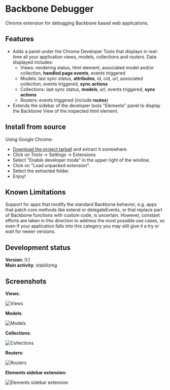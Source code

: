Backbone Debugger
=================

Chrome extension for debugging Backbone based web applications.

Features
--------
* Adds a panel under the Chrome Developer Tools that displays in real-time all your application views, models, collections and routers. Data displayed includes:
    * Views: rendering status, html element, associated model and/or collection, **handled page events**, events triggered
    * Models: last sync status, **attributes**, id, cid, url, associated collection, events triggered, **sync actions**
    * Collections: last sync status, **models**, url, events triggered, **sync actions**
    * Routers: events triggered (include **routes**)
* Extends the sidebar of the developer tools "Elements" panel to display the Backbone View of the inspected html element.

Install from source
--------
Using Google Chrome:
* [Download the project tarball](https://github.com/Maluen/Backbone-Debugger/archive/master.zip) and extract it somewhere.
* Click on Tools -> Settings -> Extensions
* Select "Enable developer mode" in the upper right of the window.
* Click on "Load unpacked extension".
* Select the extracted folder.
* Enjoy!

Known Limitations
--------
Support for apps that modify the standard Backbone behavior, e.g. apps that patch core methods like extend or 
delegateEvents, or that replace part of Backbone functions with custom code, is uncertain.
However, constant efforts are taken in this direction to address the most possible use cases, so even if your application falls into this category you may still give it a try or wait for newer versions.

Development status
--------
**Version**: 0.1  
**Main activity**: stabilizing

Screenshots
--------
**Views**:

![Views](http://img827.imageshack.us/img827/7707/viewsf.jpg "Views")

**Models**:

![Models](http://img442.imageshack.us/img442/9179/models.jpg "Models")

**Collections**:

![Collections](http://img4.imageshack.us/img4/8056/collectionsq.jpg "Collections")

**Routers**:

![Routers](http://img23.imageshack.us/img23/7677/routerse.jpg "Routers")

**Elements sidebar extension**:

![Elements sidebar extension](http://img842.imageshack.us/img842/1971/elementssidebar.jpg "Elements sidebar extension")
